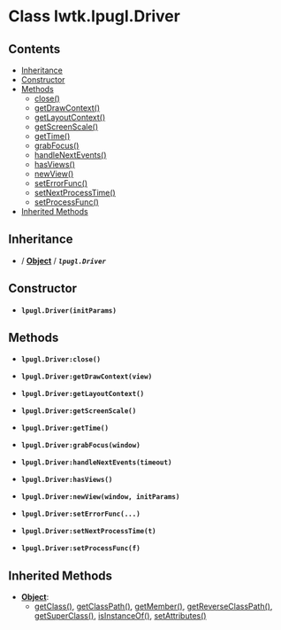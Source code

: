 # Class lwtk.lpugl.Driver


## Contents

   * [Inheritance](#inheritance)
   * [Constructor](#constructor)
   * [Methods](#methods)
      * [close()](#.close)
      * [getDrawContext()](#.getDrawContext)
      * [getLayoutContext()](#.getLayoutContext)
      * [getScreenScale()](#.getScreenScale)
      * [getTime()](#.getTime)
      * [grabFocus()](#.grabFocus)
      * [handleNextEvents()](#.handleNextEvents)
      * [hasViews()](#.hasViews)
      * [newView()](#.newView)
      * [setErrorFunc()](#.setErrorFunc)
      * [setNextProcessTime()](#.setNextProcessTime)
      * [setProcessFunc()](#.setProcessFunc)
   * [Inherited Methods](#inherited-methods)


## Inheritance
   *  / **[Object](../../lwtk/Object.md#inheritance)** / _**`lpugl.Driver`**_

## Constructor
   * <span id=".new">**`lpugl.Driver(initParams)`**</span>



## Methods
   * <span id=".close">**`lpugl.Driver:close()`**</span>


   * <span id=".getDrawContext">**`lpugl.Driver:getDrawContext(view)`**</span>


   * <span id=".getLayoutContext">**`lpugl.Driver:getLayoutContext()`**</span>


   * <span id=".getScreenScale">**`lpugl.Driver:getScreenScale()`**</span>


   * <span id=".getTime">**`lpugl.Driver:getTime()`**</span>


   * <span id=".grabFocus">**`lpugl.Driver:grabFocus(window)`**</span>


   * <span id=".handleNextEvents">**`lpugl.Driver:handleNextEvents(timeout)`**</span>


   * <span id=".hasViews">**`lpugl.Driver:hasViews()`**</span>


   * <span id=".newView">**`lpugl.Driver:newView(window, initParams)`**</span>


   * <span id=".setErrorFunc">**`lpugl.Driver:setErrorFunc(...)`**</span>


   * <span id=".setNextProcessTime">**`lpugl.Driver:setNextProcessTime(t)`**</span>


   * <span id=".setProcessFunc">**`lpugl.Driver:setProcessFunc(f)`**</span>



## Inherited Methods
   * **[Object](../../lwtk/Object.md)**:
      * [getClass()](../../lwtk/Object.md#.getClass), [getClassPath()](../../lwtk/Object.md#.getClassPath), [getMember()](../../lwtk/Object.md#.getMember), [getReverseClassPath()](../../lwtk/Object.md#.getReverseClassPath), [getSuperClass()](../../lwtk/Object.md#.getSuperClass), [isInstanceOf()](../../lwtk/Object.md#.isInstanceOf), [setAttributes()](../../lwtk/Object.md#.setAttributes)
